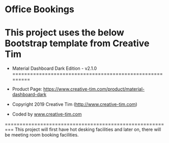 # Office Bookings
This project uses the below Bootstrap template from Creative Tim
=========================================================
* Material Dashboard Dark Edition - v2.1.0
=========================================================

* Product Page: https://www.creative-tim.com/product/material-dashboard-dark
* Copyright 2019 Creative Tim (http://www.creative-tim.com)

* Coded by www.creative-tim.com

=========================================================
This project will first have hot desking facilities and later on, there will be meeting room booking facilities.
